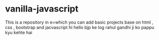 # vanilla-javascript
This is a repository in e=which you can add basic projects base on html , css , bootstrap and jacvascript
hi hello
bjp ke log rahul gandhi ji ko pappu kyu kehte hai
